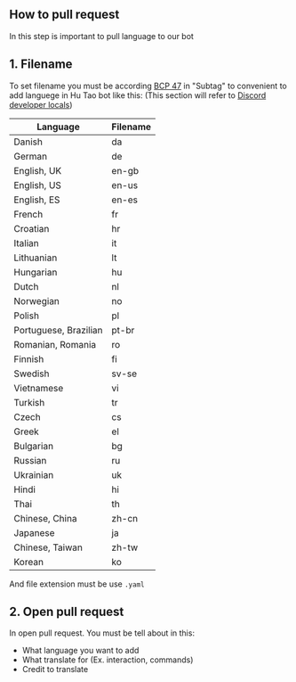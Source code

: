 ## How to pull request
In this step is important to pull language to our bot

## 1. Filename 
To set filename you must be according [BCP 47](https://en.wikipedia.org/wiki/IETF_language_tag#List_of_subtags) in "Subtag" to convenient to add languege in Hu Tao bot like this:
(This section will refer to [Discord developer locals](https://discord.com/developers/docs/reference#locales))

|         Language          | Filename   |
|---------------------------|------------|
|  Danish                   |   da       |
|  German                   |   de       |
|  English, UK              |   en-gb    |
|  English, US              |   en-us    |
|  English, ES              |   en-es    |
|  French	                |   fr       |
|  Croatian                 |   hr       |
|  Italian                  |   it       |
|  Lithuanian               |   lt       |
|  Hungarian                |   hu       |
|  Dutch                    |   nl       |
|  Norwegian                |   no       |
|  Polish                   |   pl       |
|  Portuguese, Brazilian    |   pt-br    |
|  Romanian, Romania        |   ro       |
|  Finnish                  |   fi       |
|  Swedish                  |   sv-se    |
|  Vietnamese               |   vi       |
|  Turkish                  |   tr       |
|  Czech                    |   cs       |
|  Greek                    |   el       |
|  Bulgarian                |   bg       |
|  Russian                  |   ru       |
|  Ukrainian                |   uk       |
|  Hindi                    |   hi       |
|  Thai                     |   th       |
|  Chinese, China           |   zh-cn    |
|  Japanese                 |   ja       |
|  Chinese, Taiwan          |   zh-tw    |
|  Korean                   |   ko       |

And file extension must be use `.yaml`

## 2. Open pull request
In open pull request. You must be tell about in this:
- What language you want to add
- What translate for (Ex. interaction, commands)
- Credit to translate  